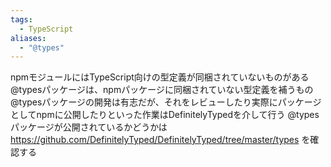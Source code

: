 ```yaml
---
tags:
  - TypeScript
aliases:
  - "@types"
---
```

npmモジュールにはTypeScript向けの型定義が同梱されていないものがある
@typesパッケージは、npmパッケージに同梱されていない型定義を補うもの
@typesパッケージの開発は有志だが、それをレビューしたり実際にパッケージとしてnpmに公開したりといった作業はDefinitelyTypedを介して行う
@typesパッケージが公開されているかどうかは https://github.com/DefinitelyTyped/DefinitelyTyped/tree/master/types を確認する